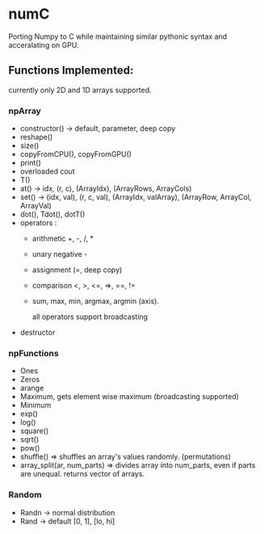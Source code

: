 # numC
Porting Numpy to C while maintaining similar pythonic syntax and acceralating on GPU.


## Functions Implemented:

currently only 2D and 1D arrays supported.

### npArray
* constructor() -> default, parameter, deep copy
* reshape()
* size()
* copyFromCPU(), copyFromGPU()
* print()
* overloaded cout
* T()
* at() -> idx, (r, c), (ArrayIdx), (ArrayRows, ArrayCols)
* set() -> (idx, val), (r, c, val), (ArrayIdx, valArray), (ArrayRow, ArrayCol, ArrayVal)
* dot(), Tdot(), dotT()
* operators :
   - arithmetic +, -, /, * 
   - unary negative -
   - assignment (=, deep copy)
   - comparison <, >, <=, =>, ==, != 
   - sum, max, min, argmax, argmin (axis).

      all operators support broadcasting
* destructor

### npFunctions
* Ones
* Zeros
* arange
* Maximum, gets element wise maximum (broadcasting supported)
* Minimum
* exp()
* log()
* square()
* sqrt()
* pow() 
* shuffle() => shuffles an array's values randomly. (permutations)
* array_split(ar, num_parts) => divides array into num_parts, even if parts are unequal. returns vector of arrays.
### Random
* Randn -> normal distribution
* Rand -> default [0, 1], [lo, hi]
 
